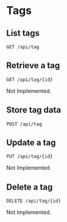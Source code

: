 # Tags

## List tags

`GET /api/tag`

## Retrieve a tag

`GET /api/tag/{id}`

<aside class="warning">
Not Implemented.
</aside>

## Store tag data

`POST /api/tag`

## Update a tag

`PUT /api/tag/{id}`

<aside class="warning">
Not Implemented.
</aside>

## Delete a tag

`DELETE /api/tag/{id}`

<aside class="warning">
Not Implemented.
</aside>
